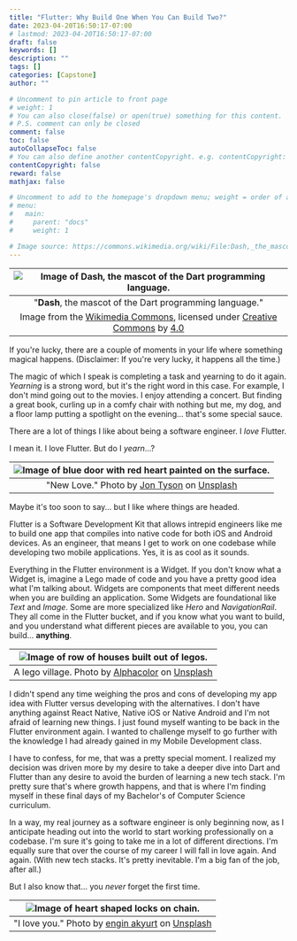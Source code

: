 ```yaml
---
title: "Flutter: Why Build One When You Can Build Two?"
date: 2023-04-20T16:50:17-07:00
# lastmod: 2023-04-20T16:50:17-07:00
draft: false
keywords: []
description: ""
tags: []
categories: [Capstone]
author: ""

# Uncomment to pin article to front page
# weight: 1
# You can also close(false) or open(true) something for this content.
# P.S. comment can only be closed
comment: false
toc: false
autoCollapseToc: false
# You can also define another contentCopyright. e.g. contentCopyright: "This is another copyright."
contentCopyright: false
reward: false
mathjax: false

# Uncomment to add to the homepage's dropdown menu; weight = order of article
# menu:
#   main:
#     parent: "docs"
#     weight: 1

# Image source: https://commons.wikimedia.org/wiki/File:Dash,_the_mascot_of_the_Dart_programming_language.png
---
```


| ![Image of Dash, the mascot of the Dart programming language.](/image/Dash.png) |
|:--:|
|"**Dash**, the mascot of the Dart programming language."|
|Image from the [Wikimedia Commons](https://commons.wikimedia.org/wiki/File:Dash,_the_mascot_of_the_Dart_programming_language.png), licensed under [Creative Commons](https://en.wikipedia.org/wiki/en:Creative_Commons) by [4.0](https://creativecommons.org/licenses/by/4.0/deed.en)|

If you're lucky, there are a couple of moments in your life where something magical happens. (Disclaimer: If you're very lucky, it happens all the time.) 

The magic of which I speak is completing a task and yearning to do it again. *Yearning* is a strong word, but it's the right word in this case. For example, I don't mind going out to the movies. I enjoy attending a concert. But finding a great book, curling up in a comfy chair with nothing but me, my dog, and a floor lamp putting a spotlight on the evening... that's some special sauce.

There are a lot of things I like about being a software engineer. I *love* Flutter.

I mean it. I love Flutter. But do I *yearn*...?

| ![Image of blue door with red heart painted on the surface.](/image/newLove.jpg) |
|:--:|
|"New Love." Photo by [Jon Tyson](https://unsplash.com/@jontyson?utm_source=unsplash&utm_medium=referral&utm_content=creditCopyText) on [Unsplash](https://unsplash.com/s/photos/new-love?utm_source=unsplash&utm_medium=referral&utm_content=creditCopyText)|

Maybe it's too soon to say... but I like where things are headed. 

Flutter is a Software Development Kit that allows intrepid engineers like me to build one app that compiles into native code for both iOS and Android devices. As an engineer, that means I get to work on one codebase while developing two mobile applications. Yes, it is as cool as it sounds.

Everything in the Flutter environment is a Widget. If you don't know what a Widget is, imagine a Lego made of code and you have a pretty good idea what I'm talking about. Widgets are components that meet different needs when you are building an application. Some Widgets are foundational like *Text* and *Image*. Some are more specialized like *Hero* and *NavigationRail*. They all come in the Flutter bucket, and if you know what you want to build, and you understand what different pieces are available to you, you can build... **anything**.

| ![Image of row of houses built out of legos.](/image/lego.jpg) |
|:--:|
| A lego village. Photo by [Alphacolor](https://unsplash.com/@duck58cth?utm_source=unsplash&utm_medium=referral&utm_content=creditCopyText) on [Unsplash](https://unsplash.com/s/photos/lego?utm_source=unsplash&utm_medium=referral&utm_content=creditCopyText)|

I didn't spend any time weighing the pros and cons of developing my app idea with Flutter versus developing with the alternatives. I don't have anything against React Native, Native iOS or Native Android and I'm not afraid of learning new things. I just found myself wanting to be back in the Flutter environment again. I wanted to challenge myself to go further with the knowledge I had already gained in my Mobile Development class. 

I have to confess, for me, that was a pretty special moment. I realized my decision was driven more by my desire to take a deeper dive into Dart and Flutter than any desire to avoid the burden of learning a new tech stack. I'm pretty sure that's where growth happens, and that is where I'm finding myself in these final days of my Bachelor's of Computer Science curriculum.

In a way, my real journey as a software engineer is only beginning now, as I anticipate heading out into the world to start working professionally on a codebase. I'm sure it's going to take me in a lot of different directions. I'm equally sure that over the course of my career I will fall in love again. And again. (With new tech stacks. It's pretty inevitable. I'm a big fan of the job, after all.) 

But I also know that... you *never* forget the first time.

| ![Image of heart shaped locks on chain.](/image/heartLocks.jpg) |
|:--:|
| "I love you." Photo by [engin akyurt](https://unsplash.com/it/@enginakyurt?utm_source=unsplash&utm_medium=referral&utm_content=creditCopyText) on [Unsplash](https://unsplash.com/s/photos/first-love?utm_source=unsplash&utm_medium=referral&utm_content=creditCopyText)|
  
  



